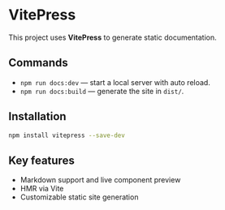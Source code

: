 # VitePress

This project uses **VitePress** to generate static documentation.

## Commands
- `npm run docs:dev` — start a local server with auto reload.
- `npm run docs:build` — generate the site in `dist/`.

## Installation

```bash
npm install vitepress --save-dev
```

## Key features

- Markdown support and live component preview
- HMR via Vite
- Customizable static site generation
